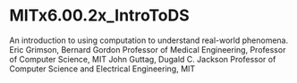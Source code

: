 # MITx6.00.2x_IntroToDS
 An introduction to using computation to understand real-world phenomena. Eric Grimson, Bernard Gordon Professor of Medical Engineering, Professor of Computer Science, MIT John Guttag, Dugald C. Jackson Professor of Computer Science and Electrical Engineering, MIT
